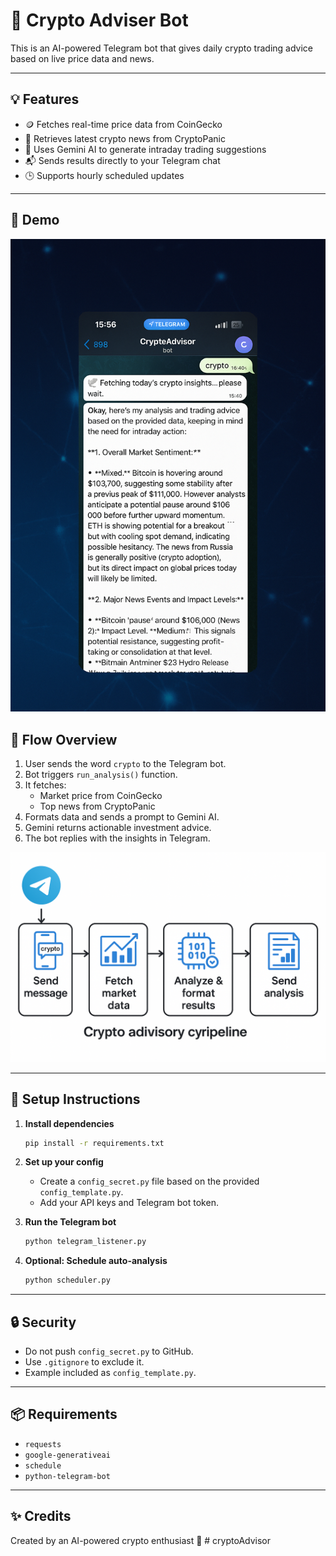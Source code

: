 # 🤖 Crypto Adviser Bot

This is an AI-powered Telegram bot that gives daily crypto trading advice based on live price data and news.

---

## 💡 Features

- 🪙 Fetches real-time price data from CoinGecko
- 📰 Retrieves latest crypto news from CryptoPanic
- 🤖 Uses Gemini AI to generate intraday trading suggestions
- 📬 Sends results directly to your Telegram chat
- 🕒 Supports hourly scheduled updates

---

## 📱 Demo
![Flow](demo.png)

## 🧠 Flow Overview

1. User sends the word `crypto` to the Telegram bot.
2. Bot triggers `run_analysis()` function.
3. It fetches:
   - Market price from CoinGecko
   - Top news from CryptoPanic
4. Formats data and sends a prompt to Gemini AI.
5. Gemini returns actionable investment advice.
6. The bot replies with the insights in Telegram.

![Flow](crypto_adviser_flow.png)

---

## 🚀 Setup Instructions

1. **Install dependencies**
    ```bash
    pip install -r requirements.txt
    ```

2. **Set up your config**
    - Create a `config_secret.py` file based on the provided `config_template.py`.
    - Add your API keys and Telegram bot token.

3. **Run the Telegram bot**
    ```bash
    python telegram_listener.py
    ```

4. **Optional: Schedule auto-analysis**
    ```bash
    python scheduler.py
    ```

---

## 🔒 Security

- Do not push `config_secret.py` to GitHub.
- Use `.gitignore` to exclude it.
- Example included as `config_template.py`.

---

## 📦 Requirements

- `requests`
- `google-generativeai`
- `schedule`
- `python-telegram-bot`

---

## ✨ Credits

Created by an AI-powered crypto enthusiast 🚀
#   c r y p t o A d v i s o r 
 
 